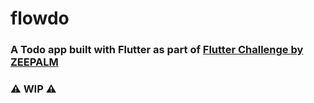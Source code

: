# flowdo

### A Todo app built with Flutter as part of <a href="https://www.zeepalm.com/flutter-challenge">Flutter Challenge by ZEEPALM</a>

### ⚠️ WIP ⚠️